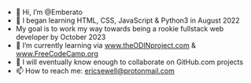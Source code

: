 - 👋 Hi, I’m @Emberato
- 👀 I began learning HTML, CSS, JavaScript & Python3 in August 2022
- My goal is to work my way towards being a rookie fullstack web developer by October 2023 
- 🌱 I’m currently learning via www.theODINproject.com & www.FreeCodeCamp.org
- 💞️ I will eventually know enough to collaborate on GitHub.com projects
- 📫 How to reach me: ericsewell@protonmail.com

<!---
Emberato/Emberato is a ✨ special ✨ repository because its `README.md` (this file) appears on your GitHub profile.
You can click the Preview link to take a look at your changes.
--->

